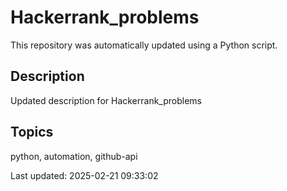 # Hackerrank_problems

This repository was automatically updated using a Python script.

## Description
Updated description for Hackerrank_problems

## Topics
python, automation, github-api

Last updated: 2025-02-21 09:33:02
